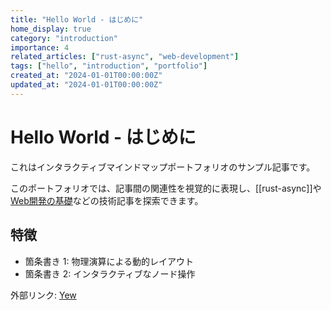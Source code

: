 ```yaml
---
title: "Hello World - はじめに"
home_display: true
category: "introduction"
importance: 4
related_articles: ["rust-async", "web-development"]
tags: ["hello", "introduction", "portfolio"]
created_at: "2024-01-01T00:00:00Z"
updated_at: "2024-01-01T00:00:00Z"
---
```


# Hello World - はじめに

これはインタラクティブマインドマップポートフォリオのサンプル記事です。

このポートフォリオでは、記事間の関連性を視覚的に表現し、[[rust-async]]や[Web開発の基礎](web-development)などの技術記事を探索できます。

## 特徴

- 箇条書き 1: 物理演算による動的レイアウト
- 箇条書き 2: インタラクティブなノード操作

外部リンク: [Yew](https://yew.rs)